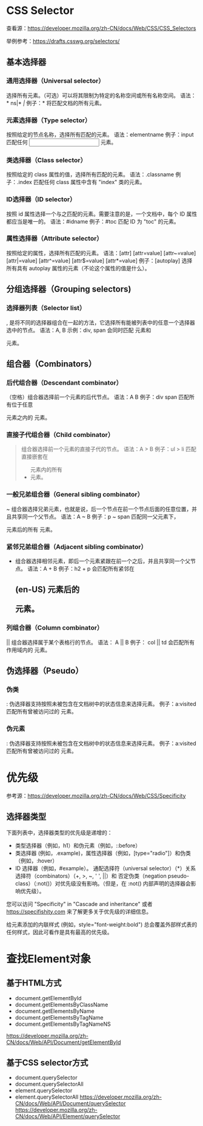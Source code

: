 # CSS Selector

查看源：https://developer.mozilla.org/zh-CN/docs/Web/CSS/CSS_Selectors

举例参考：https://drafts.csswg.org/selectors/

## 基本选择器
### 通用选择器（Universal selector）
选择所有元素。（可选）可以将其限制为特定的名称空间或所有名称空间。
语法：* ns|* *|*
例子：* 将匹配文档的所有元素。

### 元素选择器（Type selector）
按照给定的节点名称，选择所有匹配的元素。
语法：elementname
例子：input 匹配任何 <input> 元素。

### 类选择器（Class selector）
按照给定的 class 属性的值，选择所有匹配的元素。
语法：.classname
例子：.index 匹配任何 class 属性中含有 "index" 类的元素。

### ID选择器（ID selector）
按照 id 属性选择一个与之匹配的元素。需要注意的是，一个文档中，每个 ID 属性都应当是唯一的。
语法：#idname
例子：#toc 匹配 ID 为 "toc" 的元素。

### 属性选择器（Attribute selector）
按照给定的属性，选择所有匹配的元素。
语法：[attr] [attr=value] [attr~=value] [attr|=value] [attr^=value] [attr$=value] [attr*=value]
例子：[autoplay] 选择所有具有 autoplay 属性的元素（不论这个属性的值是什么）。

## 分组选择器（Grouping selectors)
### 选择器列表（Selector list）
, 是将不同的选择器组合在一起的方法，它选择所有能被列表中的任意一个选择器选中的节点。
语法：A, B
示例：div, span 会同时匹配 <span> 元素和 <div> 元素。

## 组合器（Combinators）
### 后代组合器（Descendant combinator）
（空格）组合器选择前一个元素的后代节点。
语法：A B
例子：div span 匹配所有位于任意 <div> 元素之内的 <span> 元素。

### 直接子代组合器（Child combinator）
> 组合器选择前一个元素的直接子代的节点。
语法：A > B
例子：ul > li 匹配直接嵌套在 <ul> 元素内的所有 <li> 元素。

### 一般兄弟组合器（General sibling combinator）
~ 组合器选择兄弟元素，也就是说，后一个节点在前一个节点后面的任意位置，并且共享同一个父节点。
语法：A ~ B
例子：p ~ span 匹配同一父元素下，<p> 元素后的所有 <span> 元素。

### 紧邻兄弟组合器（Adjacent sibling combinator）
+ 组合器选择相邻元素，即后一个元素紧跟在前一个之后，并且共享同一个父节点。
语法：A + B
例子：h2 + p 会匹配所有紧邻在 <h2> (en-US) 元素后的 <p> 元素。

### 列组合器（Column combinator）
|| 组合器选择属于某个表格行的节点。
语法： A || B
例子： col || td 会匹配所有 <col> 作用域内的 <td> 元素。

## 伪选择器（Pseudo）
### 伪类
: 伪选择器支持按照未被包含在文档树中的状态信息来选择元素。
例子：a:visited 匹配所有曾被访问过的 <a> 元素。

### 伪元素
: 伪选择器支持按照未被包含在文档树中的状态信息来选择元素。
例子：a:visited 匹配所有曾被访问过的 <a> 元素。


# 优先级
参考源：https://developer.mozilla.org/zh-CN/docs/Web/CSS/Specificity


## 选择器类型
下面列表中，选择器类型的优先级是递增的：

- 类型选择器（例如，h1）和伪元素（例如，::before）
- 类选择器 (例如，.example)，属性选择器（例如，[type="radio"]）和伪类（例如，:hover）
- ID 选择器（例如，#example）。
通配选择符（universal selector）（*）关系选择符（combinators）（+, >, ~, ' ', ||）和 否定伪类（negation pseudo-class）（:not()）对优先级没有影响。（但是，在 :not() 内部声明的选择器会影响优先级）。

您可以访问 "Specificity" in "Cascade and inheritance" 或者 https://specifishity.com 来了解更多关于优先级的详细信息。

给元素添加的内联样式 (例如，style="font-weight:bold") 总会覆盖外部样式表的任何样式，因此可看作是具有最高的优先级。


# 查找Element对象
## 基于HTML方式
- document.getElementById
- document.getElementsByClassName
- document.getElementsByName
- document.getElementsByTagName
- document.getElementsByTagNameNS
  
https://developer.mozilla.org/zh-CN/docs/Web/API/Document/getElementById

## 基于CSS selector方式
- document.querySelector
- document.querySelectorAll
- element.querySelector
- element.querySelectorAll
https://developer.mozilla.org/zh-CN/docs/Web/API/Document/querySelector
https://developer.mozilla.org/zh-CN/docs/Web/API/Element/querySelector